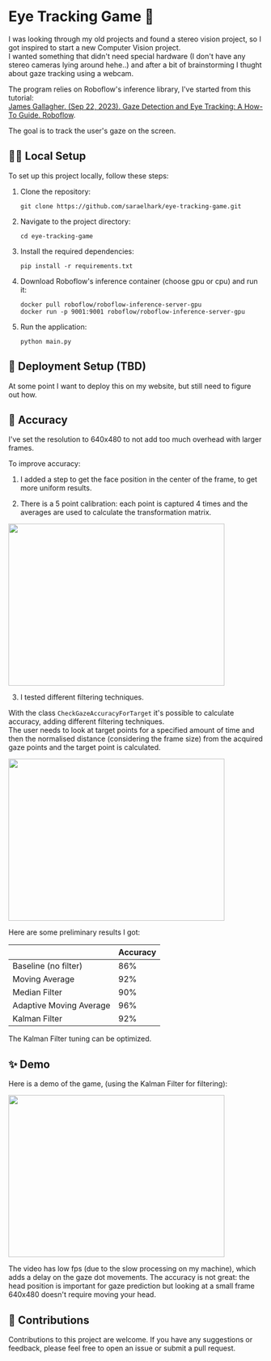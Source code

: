 # Eye Tracking Game 👀


I was looking through my old projects and found a stereo vision project, so I got inspired to start a new Computer Vision project.  
I wanted something that didn't need special hardware (I don't have any stereo cameras lying around hehe..) and after a bit of brainstorming I thught about gaze tracking using a webcam.

The program relies on Roboflow's inference library, I've started from this tutorial:  
[James Gallagher. (Sep 22, 2023). Gaze Detection and Eye Tracking: A How-To Guide. Roboflow](https://blog.roboflow.com/gaze-direction-position/).

The goal is to track the user's gaze on the screen.

## 👩‍💻 Local Setup

To set up this project locally, follow these steps:

1. Clone the repository:
    ```
    git clone https://github.com/saraelhark/eye-tracking-game.git
    ```

2. Navigate to the project directory:
    ```
    cd eye-tracking-game
    ```

3. Install the required dependencies:
    ```
    pip install -r requirements.txt
    ```

4. Download Roboflow's inference container (choose gpu or cpu) and run it:
    ```
    docker pull roboflow/roboflow-inference-server-gpu
    docker run -p 9001:9001 roboflow/roboflow-inference-server-gpu
    ```

5. Run the application:
    ```
    python main.py
    ```


## 🎢 Deployment Setup (TBD)

At some point I want to deploy this on my website, but still need to figure out how.


## 🎯 Accuracy
I've set the resolution to 640x480 to not add too much overhead with larger frames.

To improve accuracy:  
1. I added a step to get the face position in the center of the frame, to get more uniform results.

2. There is a 5 point calibration: each point is captured 4 times and the averages are used to calculate the transformation matrix.


<img src="https://github.com/saraelhark/eye-tracking-game/assets/41480355/60fa3efe-e308-4c78-a608-14093ec1ad74" width="427" height="320">

3. I tested different filtering techniques.  

With the class `CheckGazeAccuracyForTarget` it's possible to calculate accuracy, adding different filtering techniques.  
The user needs to look at target points for a specified amount of time and then the normalised distance (considering the frame size) from the acquired gaze points and the target point is calculated.  


<img src="https://github.com/saraelhark/eye-tracking-game/assets/41480355/5a90e105-3103-4a17-ac96-0f55fadcf49a" width="427" height="320">

Here are some preliminary results I got:

|          | Accuracy |
|----------|----------|
| Baseline (no filter) |   86%    |
| Moving Average |   92%    |
| Median Filter |   90%    |
| Adaptive Moving Average |   96%    |
| Kalman Filter |   92%    |

The Kalman Filter tuning can be optimized.


## ✨ Demo

Here is a demo of the game, (using the Kalman Filter for filtering):


<img src="https://github.com/saraelhark/eye-tracking-game/assets/41480355/154dc427-bf2f-4e85-9dd1-1d3a1c3ce3ce" width="427" height="320">

The video has low fps (due to the slow processing on my machine), which adds a delay on the gaze dot movements.
The accuracy is not great: the head position is important for gaze prediction but looking at a small frame 640x480 doesn't require moving your head.


## 🤝 Contributions
Contributions to this project are welcome. If you have any suggestions or feedback, please feel free to open an issue or submit a pull request.
